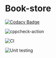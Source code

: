 # Book-store

[![Codacy Badge](https://api.codacy.com/project/badge/Grade/0cc033596d4f43abb80641a96deaf36b)](https://app.codacy.com/gh/99002763/Book-store?utm_source=github.com&utm_medium=referral&utm_content=99002763/Book-store&utm_campaign=Badge_Grade)

![cppcheck-action](https://github.com/99002763/Book-store/workflows/cppcheck-action/badge.svg)

![CI](https://github.com/99002763/Book-store/workflows/CI/badge.svg)

![Unit testing](https://github.com/stepin654321/MiniProject_Template/workflows/Unit%20testing/badge.svg)
